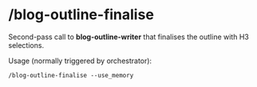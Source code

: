 # /blog-outline-finalise

Second-pass call to **blog-outline-writer** that finalises the outline with H3 selections.

Usage (normally triggered by orchestrator):
```
/blog-outline-finalise --use_memory
```